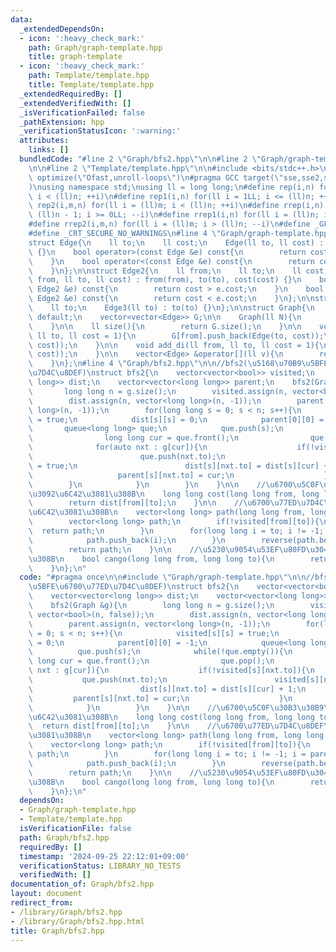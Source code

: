 ```yaml
---
data:
  _extendedDependsOn:
  - icon: ':heavy_check_mark:'
    path: Graph/graph-template.hpp
    title: graph-template
  - icon: ':heavy_check_mark:'
    path: Template/template.hpp
    title: Template/template.hpp
  _extendedRequiredBy: []
  _extendedVerifiedWith: []
  _isVerificationFailed: false
  _pathExtension: hpp
  _verificationStatusIcon: ':warning:'
  attributes:
    links: []
  bundledCode: "#line 2 \"Graph/bfs2.hpp\"\n\n#line 2 \"Graph/graph-template.hpp\"\
    \n\n#line 2 \"Template/template.hpp\"\n\n#include <bits/stdc++.h>\n#pragma GCC\
    \ optimize(\"Ofast,unroll-loops\")\n#pragma GCC target(\"sse,sse2,sse3,ssse3,sse4,popcnt,abm,mmx,avx,avx2,tune=native\"\
    )\nusing namespace std;\nusing ll = long long;\n#define rep(i,n) for(ll i = 0LL;\
    \ i < (ll)n; ++i)\n#define rep1(i,n) for(ll i = 1LL; i <= (ll)n; ++i)\n#define\
    \ rep2(i,m,n) for(ll i = (ll)m; i < (ll)n; ++i)\n#define rrep(i,n) for(ll i =\
    \ (ll)n - 1; i >= 0LL; --i)\n#define rrep1(i,n) for(ll i = (ll)n; i > 0LL; --i)\n\
    #define rrep2(i,m,n) for(ll i = (ll)m; i > (ll)n; --i)\n#define _GLIBCXX_DEBUG\n\
    #define _CRT_SECURE_NO_WARNINGS\n#line 4 \"Graph/graph-template.hpp\"\n\n//graph_template\n\
    struct Edge{\n    ll to;\n    ll cost;\n    Edge(ll to, ll cost) : to(to), cost(cost)\
    \ {}\n    bool operator>(const Edge &e) const{\n        return cost > e.cost;\n\
    \    }\n    bool operator<(const Edge &e) const{\n        return cost < e.cost;\n\
    \    }\n};\n\nstruct Edge2{\n    ll from;\n    ll to;\n    ll cost;\n    Edge2(ll\
    \ from, ll to, ll cost) : from(from), to(to), cost(cost) {}\n    bool operator>(const\
    \ Edge2 &e) const{\n        return cost > e.cost;\n    }\n    bool operator<(const\
    \ Edge2 &e) const{\n        return cost < e.cost;\n    }\n};\n\nstruct Edge3 {\n\
    \    ll to;\n    Edge3(ll to) : to(to) {}\n};\n\nstruct Graph{\n    Graph() =\
    \ default;\n    vector<vector<Edge>> G;\n\n    Graph(ll N){\n        G.resize(N);\n\
    \    }\n\n    ll size(){\n        return G.size();\n    }\n\n    void add(ll from,\
    \ ll to, ll cost = 1){\n        G[from].push_back(Edge(to, cost));\n        G[to].push_back(Edge(from,\
    \ cost));\n    }\n\n    void add_di(ll from, ll to, ll cost = 1){\n        G[from].push_back(Edge(to,\
    \ cost));\n    }\n\n    vector<Edge> &operator[](ll v){\n        return G[v];\n\
    \    }\n};\n#line 4 \"Graph/bfs2.hpp\"\n\n//bfs2(\u5168\u70B9\u5BFE\u6700\u77ED\
    \u7D4C\u8DEF)\nstruct bfs2{\n    vector<vector<bool>> visited;\n    vector<vector<long\
    \ long>> dist;\n    vector<vector<long long>> parent;\n    bfs2(Graph &g){\n \
    \       long long n = g.size();\n        visited.assign(n, vector<bool>(n, false));\n\
    \        dist.assign(n, vector<long long>(n, -1));\n        parent.assign(n, vector<long\
    \ long>(n, -1));\n        for(long long s = 0; s < n; s++){\n            visited[s][s]\
    \ = true;\n            dist[s][s] = 0;\n            parent[0][0] = -1;\n     \
    \       queue<long long> que;\n            que.push(s);\n            while(!que.empty()){\n\
    \                long long cur = que.front();\n                que.pop();\n  \
    \              for(auto nxt : g[cur]){\n                    if(!visited[s][nxt.to]){\n\
    \                        que.push(nxt.to);\n                        visited[s][nxt.to]\
    \ = true;\n                        dist[s][nxt.to] = dist[s][cur] + 1;\n     \
    \                   parent[s][nxt.to] = cur;\n                    }\n        \
    \        }\n            }\n        }\n    }\n\n    //\u6700\u5C0F\u30B3\u30B9\u30C8\
    \u3092\u6C42\u3081\u308B\n    long long cost(long long from, long long to){\n\
    \        return dist[from][to];\n    }\n\n    //\u6700\u77ED\u7D4C\u8DEF\u3092\
    \u6C42\u3081\u308B\n    vector<long long> path(long long from, long long to){\n\
    \        vector<long long> path;\n        if(!visited[from][to]){\n          \
    \  return path;\n        }\n        for(long long i = to; i != -1; i = parent[from][i]){\n\
    \            path.push_back(i);\n        }\n        reverse(path.begin(), path.end());\n\
    \        return path;\n    }\n\n    //\u5230\u9054\u53EF\u80FD\u304B\u8ABF\u3079\
    \u308B\n    bool cango(long long from, long long to){\n        return visited[from][to];\n\
    \    }\n};\n"
  code: "#pragma once\n\n#include \"Graph/graph-template.hpp\"\n\n//bfs2(\u5168\u70B9\
    \u5BFE\u6700\u77ED\u7D4C\u8DEF)\nstruct bfs2{\n    vector<vector<bool>> visited;\n\
    \    vector<vector<long long>> dist;\n    vector<vector<long long>> parent;\n\
    \    bfs2(Graph &g){\n        long long n = g.size();\n        visited.assign(n,\
    \ vector<bool>(n, false));\n        dist.assign(n, vector<long long>(n, -1));\n\
    \        parent.assign(n, vector<long long>(n, -1));\n        for(long long s\
    \ = 0; s < n; s++){\n            visited[s][s] = true;\n            dist[s][s]\
    \ = 0;\n            parent[0][0] = -1;\n            queue<long long> que;\n  \
    \          que.push(s);\n            while(!que.empty()){\n                long\
    \ long cur = que.front();\n                que.pop();\n                for(auto\
    \ nxt : g[cur]){\n                    if(!visited[s][nxt.to]){\n             \
    \           que.push(nxt.to);\n                        visited[s][nxt.to] = true;\n\
    \                        dist[s][nxt.to] = dist[s][cur] + 1;\n               \
    \         parent[s][nxt.to] = cur;\n                    }\n                }\n\
    \            }\n        }\n    }\n\n    //\u6700\u5C0F\u30B3\u30B9\u30C8\u3092\
    \u6C42\u3081\u308B\n    long long cost(long long from, long long to){\n      \
    \  return dist[from][to];\n    }\n\n    //\u6700\u77ED\u7D4C\u8DEF\u3092\u6C42\
    \u3081\u308B\n    vector<long long> path(long long from, long long to){\n    \
    \    vector<long long> path;\n        if(!visited[from][to]){\n            return\
    \ path;\n        }\n        for(long long i = to; i != -1; i = parent[from][i]){\n\
    \            path.push_back(i);\n        }\n        reverse(path.begin(), path.end());\n\
    \        return path;\n    }\n\n    //\u5230\u9054\u53EF\u80FD\u304B\u8ABF\u3079\
    \u308B\n    bool cango(long long from, long long to){\n        return visited[from][to];\n\
    \    }\n};\n"
  dependsOn:
  - Graph/graph-template.hpp
  - Template/template.hpp
  isVerificationFile: false
  path: Graph/bfs2.hpp
  requiredBy: []
  timestamp: '2024-09-25 22:12:01+09:00'
  verificationStatus: LIBRARY_NO_TESTS
  verifiedWith: []
documentation_of: Graph/bfs2.hpp
layout: document
redirect_from:
- /library/Graph/bfs2.hpp
- /library/Graph/bfs2.hpp.html
title: Graph/bfs2.hpp
---
```

